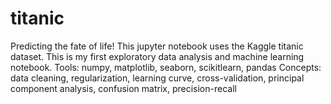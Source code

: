 # titanic 
Predicting the fate of life!
This jupyter notebook uses the Kaggle titanic dataset.
This is my first exploratory data analysis and machine learning notebook. 
Tools: numpy, matplotlib, seaborn, scikitlearn, pandas
Concepts: data cleaning, regularization, learning curve, cross-validation, principal component analysis, confusion matrix, precision-recall
